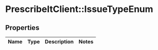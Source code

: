 # PrescribeItClient::IssueTypeEnum

## Properties
Name | Type | Description | Notes
------------ | ------------- | ------------- | -------------

